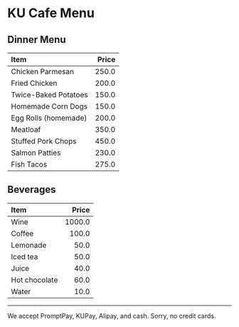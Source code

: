 # KU Cafe Menu


## Dinner Menu

| Item                                   | Price |
|:---------------------------------------|------:|
| Chicken Parmesan                       | 250.0 |
| Fried Chicken                      | 200.0 |
| Twice-Baked Potatoes                       | 150.0 |
| Homemade Corn Dogs                       | 150.0 |
| Egg Rolls (homemade)                       | 200.0 |
| Meatloaf                       | 350.0 |
| Stuffed Pork Chops                       | 450.0 |
| Salmon Patties                    | 230.0 |
| Fish Tacos                     | 275.0 |




## Beverages

| Item                                   | Price |
|:---------------------------------------|------:|
| Wine                            | 1000.0  |
| Coffee                            | 100.0  |
| Lemonade                            | 50.0  |
| Iced tea                            | 50.0  |
| Juice                            | 40.0  |
| Hot chocolate                            | 60.0  |
| Water                            | 10.0  |


---


We accept PromptPay, KUPay, Alipay, and cash. Sorry, no credit cards.
